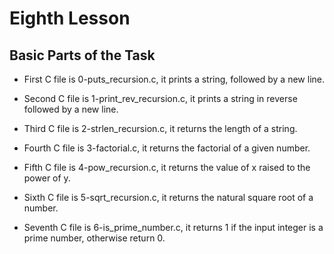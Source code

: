 # Eighth Lesson

## Basic Parts of the Task

- First C file is 0-puts_recursion.c, it prints a string, followed by a new line.

- Second C file is 1-print_rev_recursion.c, it prints a string in reverse followed by a new line.

- Third C file is 2-strlen_recursion.c, it returns the length of a string.

- Fourth C file is 3-factorial.c, it returns the factorial of a given number.

- Fifth C file is 4-pow_recursion.c, it returns the value of x raised to the power of y.

- Sixth C file is 5-sqrt_recursion.c, it returns the natural square root of a number.

- Seventh C file is 6-is_prime_number.c, it returns 1 if the input integer is a prime number, otherwise return 0.
